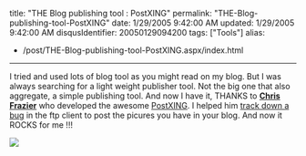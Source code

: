 title: "THE Blog publishing tool : PostXING"
permalink: "THE-Blog-publishing-tool-PostXING"
date: 1/29/2005 9:42:00 AM
updated: 1/29/2005 9:42:00 AM
disqusIdentifier: 20050129094200
tags: ["Tools"]
alias:
 - /post/THE-Blog-publishing-tool-PostXING.aspx/index.html
---
I tried and used lots of blog tool as you might read on my blog. But I was 
always searching for a light weight publisher tool. Not the big one that also 
aggregate, a simple publishing tool. And now I have it, THANKS to [**Chris 
Frazier**](http://www.chrisfrazier.net/blog/) who developed the awesome [PostXING](http://projectdistributor.net/Releases/Release.aspx?releaseId=80). 
I helped him [track 
down a bug](http://www.chrisfrazier.net/blog/posts/704.aspx) in the ftp client to post the picures you have in your blog. And 
now it ROCKS for me !!!

![](http://membres.lycos.fr/lkempe//PostXing.jpg)
